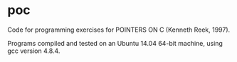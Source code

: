 # poc
Code for programming exercises for POINTERS ON C (Kenneth Reek, 1997).

Programs compiled and tested on an Ubuntu 14.04 64-bit machine, using gcc version 4.8.4.
